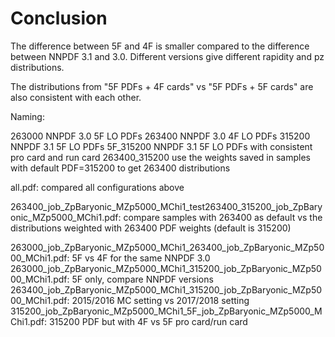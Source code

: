 # Conclusion
The difference between 5F and 4F is smaller compared to the difference between NNPDF 3.1 and 3.0.
Different versions give different rapidity and pz distributions.

The distributions from "5F PDFs + 4F cards" vs "5F PDFs + 5F cards" are also consistent with each other.

Naming:

263000 NNPDF 3.0 5F LO PDFs
263400 NNPDF 3.0 4F LO PDFs
315200 NNPDF 3.1 5F LO PDFs
5F_315200 NNPDF 3.1 5F LO PDFs with consistent pro card and run card
263400_315200 use the weights saved in samples with default PDF=315200 to get 263400 distributions


all.pdf: compared all configurations above

263400_job_ZpBaryonic_MZp5000_MChi1_test263400_315200_job_ZpBaryonic_MZp5000_MChi1.pdf: compare samples with 263400 as default vs the distributions weighted with 263400 PDF weights (default is 315200)


263000_job_ZpBaryonic_MZp5000_MChi1_263400_job_ZpBaryonic_MZp5000_MChi1.pdf: 5F vs 4F for the same NNPDF 3.0 
263000_job_ZpBaryonic_MZp5000_MChi1_315200_job_ZpBaryonic_MZp5000_MChi1.pdf: 5F only, compare NNPDF versions
263400_job_ZpBaryonic_MZp5000_MChi1_315200_job_ZpBaryonic_MZp5000_MChi1.pdf: 2015/2016 MC setting vs 2017/2018 setting
315200_job_ZpBaryonic_MZp5000_MChi1_5F_job_ZpBaryonic_MZp5000_MChi1.pdf: 315200 PDF but with 4F vs 5F pro card/run card

